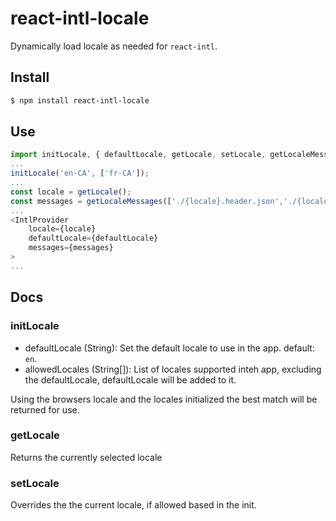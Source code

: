 # react-intl-locale
Dynamically load locale as needed for `react-intl`.


## Install
```bash
$ npm install react-intl-locale
```

## Use
```js
import initLocale, { defaultLocale, getLocale, setLocale, getLocaleMessages } from 'react-intl-locale';
...
initLocale('en-CA', ['fr-CA']);
...
const locale = getLocale();
const messages = getLocaleMessages(['./{locale}.header.json','./{locale}.footer.json']);
...
<IntlProvider
    locale={locale}
    defaultLocale={defaultLocale}
    messages={messages}
>
...
```

## Docs
### initLocale
- defaultLocale (String): Set the default locale to use in the app. default: `en`.
- allowedLocales (String[]): List of locales supported inteh app, excluding the defaultLocale, defaultLocale will be added to it.

Using the browsers locale and the locales initialized the best match will be returned for use.

### getLocale
Returns the currently selected locale

### setLocale
Overrides the the current locale, if allowed based in the init.
